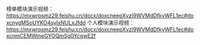 榜单模块演示视频：https://mxwrpsmz29.feishu.cn/docx/doxcneepXvzI9WVMdDfkyWFL1ec#doxcnygMSoUYKO4syIxNULxJfdd
个人模块演示视频：https://mxwrpsmz29.feishu.cn/docx/doxcneepXvzI9WVMdDfkyWFL1ec#doxcnmCEMWmeGYOQmSg0YcgwE2f
